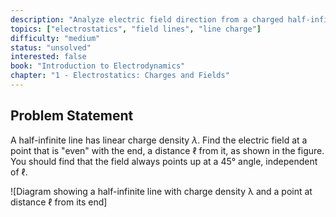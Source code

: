 ```yaml
---
description: "Analyze electric field direction from a charged half-infinite line"
topics: ["electrostatics", "field lines", "line charge"]
difficulty: "medium"
status: "unsolved"
interested: false
book: "Introduction to Electrodynamics"
chapter: "1 - Electrostatics: Charges and Fields"
---
```


## Problem Statement
A half-infinite line has linear charge density $\lambda$. Find the electric field at a point that is "even" with the end, a distance $\ell$ from it, as shown in the figure. You should find that the field always points up at a 45° angle, independent of $\ell$.

![Diagram showing a half-infinite line with charge density λ and a point at distance ℓ from its end]
